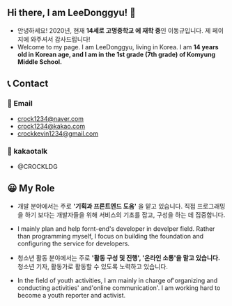 ## Hi there, I am LeeDonggyu! 👋
   
- 안녕하세요! 2020년, 현재 **14세로 고명중학교 에 재학 중**인 이동규입니다. 제 페이지에 와주셔서 감사드립니다!
- Welcome to my page. I am LeeDonggyu, living in Korea. I am **14 years old in Korean age, and I am in the 1st grade (7th grade) of Komyung Middle School.**
   
## 📞 Contact
   
### 📧 Email
   
* crock1234@naver.com
* crock1234@kakao.com
* crockkevin1234@gmail.com

### 💬 kakaotalk 
   
* @CROCKLDG
   
## 😀 My Role
    
- 개발 분야에서는 주로 **'기획과 프론트엔드 도움'** 을 맡고 있습니다. 직접 프로그래밍을 하기 보다는 개발자들을 위해 서비스의 기초를 잡고, 구성을 하는 데 집중합니다.   
- I mainly plan and help fornt-end's developer in develper field. Rather than programming myself, I focus on building the foundation and configuring the service for developers.
   
- 청소년 활동 분야에서는 주로 **'활동 구성 및 진행', '온라인 소통'을 맡고 있습니다.** 청소년 기자, 활동가로 활동할 수 있도록 노력하고 있습니다.   
- In the field of youth activities, I am mainly in charge of'organizing and conducting activities' and'online communication'. I am working hard to become a youth reporter and activist.
   
